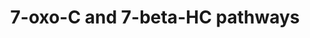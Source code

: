 ---
annotations:
- id: PW:0000002
  parent: classic metabolic pathway
  type: Pathway Ontology
  value: classic metabolic pathway
- id: PW:0001650
  parent: disease pathway
  type: Pathway Ontology
  value: Smith-Lemli-Opitz Syndrome pathway
- id: DOID:0070113
  parent: genetic disease
  type: Disease Ontology
  value: Niemann-Pick disease type C1
- id: DOID:0070111
  parent: genetic disease
  type: Disease Ontology
  value: Niemann-Pick disease type A
- id: DOID:0070112
  parent: genetic disease
  type: Disease Ontology
  value: Niemann-Pick disease type B
- id: DOID:14692
  parent: genetic disease
  type: Disease Ontology
  value: Smith-Lemli-Opitz syndrome
- id: PW:0001304
  parent: classic metabolic pathway
  type: Pathway Ontology
  value: cholesterol metabolic pathway
- id: DOID:0070114
  parent: genetic disease
  type: Disease Ontology
  value: Niemann-Pick disease type C2
authors:
- DeSl
- Eweitz
- Egonw
- Conroy lipids
- Ash iyer
- AlexanderPico
communities:
- IEM
- Lipids
description: 'The Oxysterol group of compounds are oxygenated derivatives of cholesterol
  or its sterol precursors, e.g. 7-dehydrocholesterol (7-DHC) or desmosterol. There
  are three mechanisms leading to the formation of oxysterols: 1) Enzymatically (first
  steps of sterol metabolism, being intermediates for the formation of steroid hormones,
  bile acids and 1,25-dihydroxyvitamin D3); see https://www.wikipathways.org/instance/WP4545,
  2) Non-enzymatically by encountering reactive oxygen species (ROS), providing a
  second pool of metabolites (this pool also includes oxidized cholesterol molecules
  taken in from diet); described in this pathway, and 3) Generation by the gut microflora
  and uptake through the enterohepatic circulation.   Previously oxysterols where
  though to be inactive metabolic intermediates, however recent findings have established
  that these metabolites are involved in cholesterol homoeostasis, can be ligands
  to nuclear and G protein-coupled receptors and biomarkers of diseases (for example
  Niemann-Pick disease).  This pathway describes Figure 4 and 5 from Griffiths et
  al. 2020 and was extended with disease information.'
last-edited: 2023-05-08
ndex: e875547b-8b75-11eb-9e72-0ac135e8bacf
organisms:
- Homo sapiens
redirect_from:
- /index.php/Pathway:WP5064
- /instance/WP5064
- /instance/WP5064_r126486
revision: r126486
schema-jsonld:
- '@context': https://schema.org/
  '@id': https://wikipathways.github.io/pathways/WP5064.html
  '@type': Dataset
  creator:
    '@type': Organization
    name: WikiPathways
  description: 'The Oxysterol group of compounds are oxygenated derivatives of cholesterol
    or its sterol precursors, e.g. 7-dehydrocholesterol (7-DHC) or desmosterol. There
    are three mechanisms leading to the formation of oxysterols: 1) Enzymatically
    (first steps of sterol metabolism, being intermediates for the formation of steroid
    hormones, bile acids and 1,25-dihydroxyvitamin D3); see https://www.wikipathways.org/instance/WP4545,
    2) Non-enzymatically by encountering reactive oxygen species (ROS), providing
    a second pool of metabolites (this pool also includes oxidized cholesterol molecules
    taken in from diet); described in this pathway, and 3) Generation by the gut microflora
    and uptake through the enterohepatic circulation.   Previously oxysterols where
    though to be inactive metabolic intermediates, however recent findings have established
    that these metabolites are involved in cholesterol homoeostasis, can be ligands
    to nuclear and G protein-coupled receptors and biomarkers of diseases (for example
    Niemann-Pick disease).  This pathway describes Figure 4 and 5 from Griffiths et
    al. 2020 and was extended with disease information.'
  keywords:
  - (25R)26-Hydroxy-7-oxocholesterol
  - 3b,24R-Dihydroxy-7-oxocholest-5-en-(25R)26-oyl-CoA
  - 3b,5a,6b,24R-Tetrahydroxycholestan-(25R)26-oyl-CoA
  - 3b,5a,6b-Trihydroxycholan-24-oic acid
  - 3b,5a,6b-Trihydroxycholan-24-oyl-CoA
  - 3b,5a,6b-Trihydroxycholan-24-oyl-glycine
  - 3b,5a,6b-Trihydroxycholestan-(25R)26-oic acid
  - 3b,5a-DiH-cholestan-6-one
  - 3b,7b,24R-Trihydroxycholest-5-en-(25R)26-oyl-CoA
  - 3b,7b-Dihydroxychol-5-en-24-oic acid
  - 3b,7b-Dihydroxychol-5-en-24-oyl-CoA
  - 3b,7b-Dihydroxychol-5-en-24-oyl-glycine
  - 3b,7b-Dihydroxycholest-5-en-(25R)26-oic acid
  - 3b-Hydroxy-7-oxochol-5-en-24-oic acid
  - 3b-Hydroxy-7-oxochol-5-en-24-oyl-CoA
  - 3b-Hydroxy-7-oxochol-5-en-24-oyl-glycine
  - 3b-Hydroxy-7-oxocholest-5-en-(25R)26-oic acid
  - 5a,6a-Epoxycholesterol
  - 7-Dehydrocholesterol
  - 7-Oxocholesterol
  - 7b,(25R)26-Dihydroxycholesterol
  - 7b-Hydroxycholesterol
  - 7b-Peroxycholesterol
  - ACOT
  - ACOT1
  - ACOT11
  - ACOT12
  - ACOT13
  - ACOT15
  - ACOT2
  - ACOT4
  - ACOT6
  - ACOT7
  - ACOT7L
  - ACOT8
  - ACOT9
  - ACOX2
  - AMACR
  - BAAT
  - BACS (SLC27A5)
  - CYP27A1
  - CYP7A1
  - ChEH
  - Cholestane-3b,5a,6b,(25R)26-tetrol
  - Cholestane-3b,5a,6b-triol
  - Cholesterol
  - D8D7I
  - DBP
  - DHCR7
  - Dendrogenin A
  - HSD11B1
  - HSD11B2
  - NPC1
  - NPC2
  - SCPx (SCP2)
  - VLCS (SLC27A2)
  license: CC0
  name: 7-oxo-C and 7-beta-HC pathways
seo: CreativeWork
title: 7-oxo-C and 7-beta-HC pathways
wpid: WP5064
---